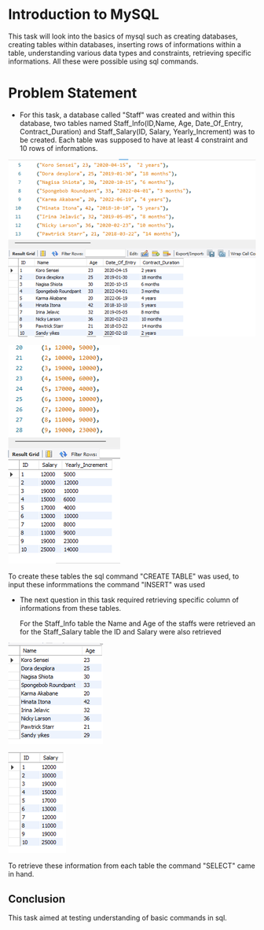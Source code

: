# Introduction to MySQL

This task will look into the basics of mysql such as creating databases, creating tables within databases, inserting rows of informations within a table, understanding various data types and constraints, retrieving specific informations. All these were possible using sql commands.

# Problem Statement 

- For this task, a database called "Staff" was created and within this database, two tables named Staff_Info(ID,Name, Age, Date_Of_Entry, Contract_Duration) and Staff_Salary(ID, Salary, Yearly_Increment) was to be created.
Each table was supposed to have at least 4 constraint and 10 rows of informations.

![](Introduction_MySQL1.png)                                                                                



![](Introduction_MySQL2.png)



To create these tables the sql command "CREATE TABLE" was used, to input these informmations the command "INSERT" was used


- The next question in this task required retrieving specific column of informations from these tables.

  For the Staff_Info table the Name and Age of the staffs were retrieved an for the Staff_Salary table the ID and Salary were also retrieved

  
![](Introduction_MySQL3.png)




![](Introduction_MySQL4.png)


To retrieve these information from each table the command "SELECT" came in hand.


## Conclusion

This task aimed at testing understanding of basic commands in sql.


